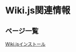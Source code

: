 <!-- TITLE: Wiki.js -->
<!-- SUBTITLE: A quick summary of Wikijs -->

# Wiki.js関連情報

## ページ一覧

[Wiki.jsインストール](/wikijs/installation)